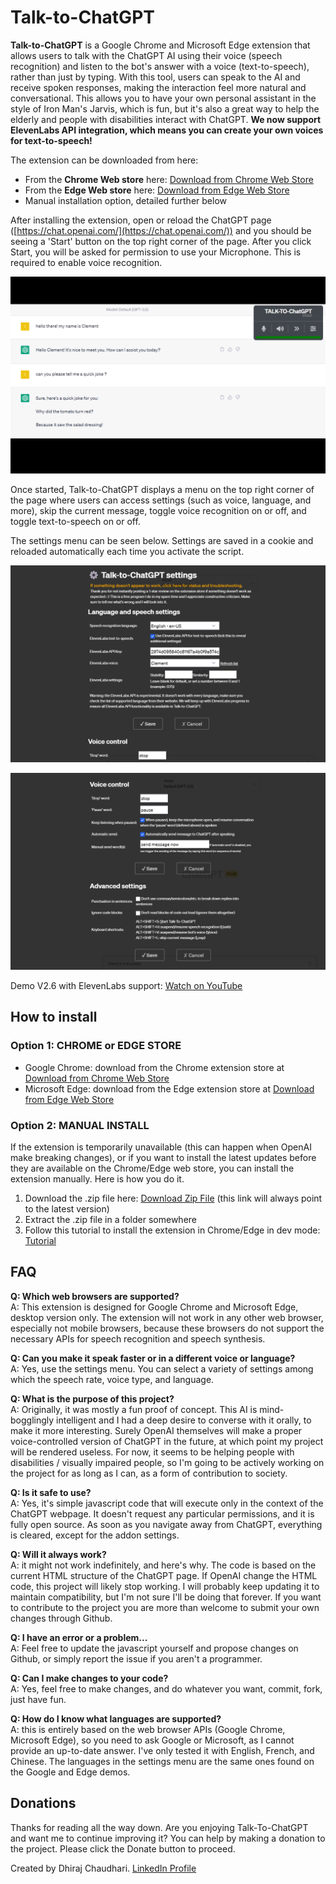 # Talk-to-ChatGPT

**Talk-to-ChatGPT** is a Google Chrome and Microsoft Edge extension that allows users to talk with the ChatGPT AI using their voice (speech recognition) and listen to the bot's answer with a voice (text-to-speech), rather than just by typing. With this tool, users can speak to the AI and receive spoken responses, making the interaction feel more natural and conversational. This allows you to have your own personal assistant in the style of Iron Man's Jarvis, which is fun, but it's also a great way to help the elderly and people with disabilities interact with ChatGPT. **We now support ElevenLabs API integration, which means you can create your own voices for text-to-speech!**

The extension can be downloaded from here:
- From the **Chrome Web store** here: [Download from Chrome Web Store](https://chrome.google.com/webstore/detail/talk-to-chatgpt/hodadfhfagpiemkeoliaelelfbboamlk)
- From the **Edge Web store** here: [Download from Edge Web Store](https://microsoftedge.microsoft.com/addons/detail/talktochatgpt/bkkdkngklccknmoalpoakglipbibafpn)
- Manual installation option, detailed further below

After installing the extension, open or reload the ChatGPT page ([https://chat.openai.com/](https://chat.openai.com/)) and you should be seeing a 'Start' button on the top right corner of the page. After you click Start, you will be asked for permission to use your Microphone. This is required to enable voice recognition.

![Talk-to-GPT Widget](/images/260-main.png?raw=true "Talk-to-ChatGPT Widget")

Once started, Talk-to-ChatGPT displays a menu on the top right corner of the page where users can access settings (such as voice, language, and more), skip the current message, toggle voice recognition on or off, and toggle text-to-speech on or off.

The settings menu can be seen below. Settings are saved in a cookie and reloaded automatically each time you activate the script.

![Talk-to-GPT Settings 1](/images/260-settings-1.png?raw=true "Talk-to-ChatGPT Settings 1")

![Talk-to-GPT Settings 2](/images/260-settings-2.png?raw=true "Talk-to-ChatGPT Settings 2")

Demo V2.6 with ElevenLabs support: [Watch on YouTube](https://www.youtube.com/watch?v=gnijfWuenKA)

## How to install

### Option 1: CHROME or EDGE STORE
- Google Chrome: download from the Chrome extension store at [Download from Chrome Web Store](https://chrome.google.com/webstore/detail/talk-to-chatgpt/hodadfhfagpiemkeoliaelelfbboamlk) 
- Microsoft Edge: download from the Edge extension store at [Download from Edge Web Store](https://microsoftedge.microsoft.com/addons/detail/talktochatgpt/bkkdkngklccknmoalpoakglipbibafpn)

### Option 2: MANUAL INSTALL
If the extension is temporarily unavailable (this can happen when OpenAI make breaking changes), or if you want to install the latest updates before they are available on the Chrome/Edge web store, you can install the extension manually. Here is how you do it.
1. Download the .zip file here: [Download Zip File](https://github.com/C-Nedelcu/talk-to-chatgpt/raw/main/chrome-extension/chrome-extension.zip) (this link will always point to the latest version)
2. Extract the .zip file in a folder somewhere
3. Follow this tutorial to install the extension in Chrome/Edge in dev mode: [Tutorial](https://webkul.com/blog/how-to-install-the-unpacked-extension-in-chrome/)

## FAQ

**Q: Which web browsers are supported?**  
A: This extension is designed for Google Chrome and Microsoft Edge, desktop version only. The extension will not work in any other web browser, especially not mobile browsers, because these browsers do not support the necessary APIs for speech recognition and speech synthesis.

**Q: Can you make it speak faster or in a different voice or language?**  
A: Yes, use the settings menu. You can select a variety of settings among which the speech rate, voice type, and language.

**Q: What is the purpose of this project?**  
A: Originally, it was mostly a fun proof of concept. This AI is mind-bogglingly intelligent and I had a deep desire to converse with it orally, to make it more interesting. Surely OpenAI themselves will make a proper voice-controlled version of ChatGPT in the future, at which point my project will be rendered useless. For now, it seems to be helping people with disabilities / visually impaired people, so I'm going to be actively working on the project for as long as I can, as a form of contribution to society.

**Q: Is it safe to use?**  
A: Yes, it's simple javascript code that will execute only in the context of the ChatGPT webpage. It doesn't request any particular permissions, and it is fully open source. As soon as you navigate away from ChatGPT, everything is cleared, except for the addon settings.

**Q: Will it always work?**  
A: it might not work indefinitely, and here's why. The code is based on the current HTML structure of the ChatGPT page. If OpenAI change the HTML code, this project will likely stop working. I will probably keep updating it to maintain compatibility, but I'm not sure I'll be doing that forever. If you want to contribute to the project you are more than welcome to submit your own changes through Github.

**Q: I have an error or a problem...**  
A: Feel free to update the javascript yourself and propose changes on Github, or simply report the issue if you aren't a programmer.

**Q: Can I make changes to your code?**  
A: Yes, feel free to make changes, and do whatever you want, commit, fork, just have fun.

**Q: How do I know what languages are supported?**  
A: this is entirely based on the web browser APIs (Google Chrome, Microsoft Edge), so you need to ask Google or Microsoft, as I cannot provide an up-to-date answer. I've only tested it with English, French, and Chinese. The languages in the settings menu are the same ones found on the Google and Edge demos.



## Donations

Thanks for reading all the way down. Are you enjoying Talk-To-ChatGPT and want me to continue improving it? You can help by making a donation to the project. Please click the Donate button to proceed.



Created by Dhiraj Chaudhari. [LinkedIn Profile](https://www.linkedin.com/in/dhiraj-chaudhari-06ba10259/)
